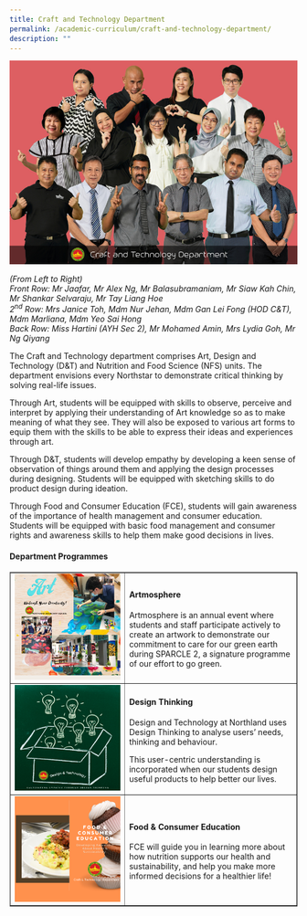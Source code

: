 ```yaml
---
title: Craft and Technology Department
permalink: /academic-curriculum/craft-and-technology-department/
description: ""
---
```

![](/images/crafttech2023.jpg)
<p><em>(From Left to Right)<br>Front Row: Mr Jaafar, Mr Alex Ng, Mr Balasubramaniam, Mr Siaw Kah Chin, Mr Shankar Selvaraju, Mr Tay Liang Hoe<br>2<sup>nd</sup>&nbsp;Row: Mrs Janice Toh, Mdm Nur Jehan, Mdm Gan Lei Fong (HOD C&amp;T), Mdm Marliana, Mdm Yeo Sai Hong<br>Back Row: Miss Hartini (AYH Sec 2), Mr Mohamed Amin, Mrs Lydia Goh, Mr Ng Qiyang&nbsp;</em></p>
<p>The Craft and Technology department comprises Art, Design and Technology (D&amp;T) and Nutrition and Food Science (NFS) units. The department envisions every Northstar to demonstrate critical thinking by solving real-life issues.</p>
<p>Through Art, students will be equipped with skills to observe, perceive and interpret by applying their understanding of Art knowledge so as to make meaning of what they see. They will also be exposed to various art forms to equip them with the skills to be able to express their ideas and experiences through art.</p>
<p>Through D&amp;T, students will develop empathy by developing a keen sense of observation of things around them and applying the design processes during designing. Students will be equipped with sketching skills to do product design during ideation.</p>
<p>Through Food and Consumer Education (FCE), students will gain awareness of the importance of health management and consumer education. Students will be equipped with basic food management and consumer rights and awareness skills to help them make good decisions in lives.</p>
<h4><strong>Department Programmes</strong></h4>
<table style="border-collapse: collapse; width: 100%;" border="1">
<tbody>
<tr>
<td style="width: 40%;"><img src="/images/ctd2.png"></td>
<td style="width: 60%;">
<h4><strong>Artmosphere</strong></h4>
<p>Artmosphere is an annual event where students and staff participate actively to  create an artwork to demonstrate our commitment to care for our green earth during SPARCLE 2, a signature programme of our effort to go green.</p>
</td>
</tr>
<tr>
<td style="width: 40%;"><img src="/images/ctd3.png"></td>
<td style="width: 60%;">
<h4><strong>Design Thinking </strong></h4>
<p>Design and Technology at Northland uses Design Thinking to analyse users’ needs, thinking and behaviour.</p>
<p>This user-centric understanding is incorporated when our students design useful products to help better our lives.</p>
</td>
</tr>
<tr>
<td style="width: 40%;"><img src="/images/ctd4.png"></td>
<td style="width: 60%;">
<h4><strong>Food &amp; Consumer Education</strong></h4>
<p>FCE will guide you in learning more about how nutrition supports our health and sustainability, and help you make more informed decisions for a healthier life!</p>
</td>
</tr>
</tbody>
</table>